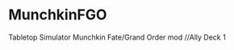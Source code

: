 # MunchkinFGO
Tabletop Simulator Munchkin Fate/Grand Order mod
[](https://raw.githubusercontent.com/4keY/MunchkinFGO/main/Allies/deck1.png) //Ally Deck 1
